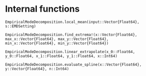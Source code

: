 # Internal functions

```@docs
EmpiricalModeDecomposition.local_mean(input::Vector{Float64}, s::EMDSetting)
```

```@docs
EmpiricalModeDecomposition.find_extrema!(x::Vector{Float64}, max_x::Vector{Float64}, max_y::Vector{Float64}, min_x::Vector{Float64}, min_y::Vector{Float64})
```

```@docs
EmpiricalModeDecomposition.linear_extrapolate(x_0::Float64, y_0::Float64, x_1::Float64, y_1::Float64, x::Int64)
```

```@docs
EmpiricalModeDecomposition.evaluate_spline(x::Vector{Float64}, y::Vector{Float64}, n::Int64)
```

